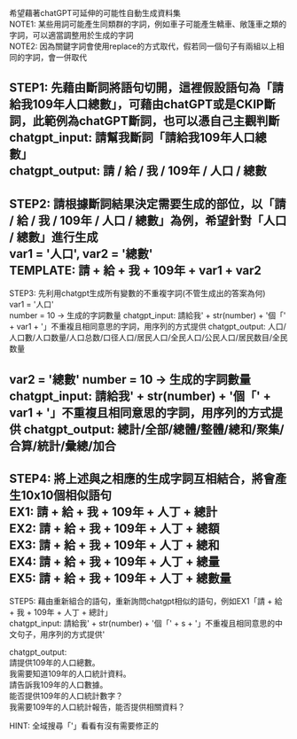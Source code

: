 希望藉著chatGPT可延伸的可能性自動生成資料集  
NOTE1: 某些用詞可能產生同類群的字詞，例如車子可能產生轎車、敞篷車之類的字詞，可以適當調整用於生成的字詞  
NOTE2: 因為關鍵字詞會使用replace的方式取代，假若同一個句子有兩組以上相同的字詞，會一併取代  


STEP1: 先藉由斷詞將語句切開，這裡假設語句為「請給我109年人口總數」，可藉由chatGPT或是CKIP斷詞，此範例為chatGPT斷詞，也可以憑自己主觀判斷
chatgpt_input: 請幫我斷詞「請給我109年人口總數」  
chatgpt_output: 請 / 給 / 我 / 109年 / 人口 / 總數  
------------------------------------------------------  

STEP2: 請根據斷詞結果決定需要生成的部位，以「請 / 給 / 我 / 109年 / 人口 / 總數」為例，希望針對「人口 / 總數」進行生成  
var1 = '人口', var2 = '總數'  
TEMPLATE: 請 + 給 + 我 + 109年 + var1 + var2  
------------------------------------------------------  

STEP3: 先利用chatgpt生成所有變數的不重複字詞(不管生成出的答案為何)  
var1 = '人口'  
number = 10 -> 生成的字詞數量
chatgpt_input: 請給我' + str(number) + '個「' + var1 + '」不重複且相同意思的字詞，用序列的方式提供 
chatgpt_output: 人口/人口數/人口数量/人口总数/口径人口/居民人口/全民人口/公民人口/居民数目/全民数量  

var2 = '總數'
number = 10 -> 生成的字詞數量
chatgpt_input: 請給我' + str(number) + '個「' + var1 + '」不重複且相同意思的字詞，用序列的方式提供
chatgpt_output: 總計/全部/總體/整體/總和/聚集/合算/統計/彙總/加合  
------------------------------------------------------  

<!-- STEP4: 刪除前後兩個相連並且重複的字詞

EX:  
「人口」-> 人口總量  
「總數」-> 總量  
這樣的組合就不能使用，自動排除長度較長的組合，因為他們通常是由兩組以上的字詞拼湊而成 -->

STEP4: 將上述與之相應的生成字詞互相結合，將會產生10x10個相似語句  
EX1: 請 + 給 + 我 + 109年 + 人丁 + 總計  
EX2: 請 + 給 + 我 + 109年 + 人丁 + 總額  
EX3: 請 + 給 + 我 + 109年 + 人丁 + 總和  
EX4: 請 + 給 + 我 + 109年 + 人丁 + 總量  
EX5: 請 + 給 + 我 + 109年 + 人丁 + 總數量  
------------------------------------------------------  

STEP5: 藉由重新組合的語句，重新詢問chatgpt相似的語句，例如EX1「請 + 給 + 我 + 109年 + 人丁 + 總計」  
chatgpt_input: 請給我' + str(number) + '個「' + s + '」不重複且相同意思的中文句子，用序列的方式提供'

chatgpt_output:  
請提供109年的人口總數。  
我需要知道109年的人口統計資料。   
請告訴我109年的人口數據。  
能否提供109年的人口統計數字？   
我需要109年的人口統計報告，能否提供相關資料？  


HINT: 全域搜尋「'」看看有沒有需要修正的





